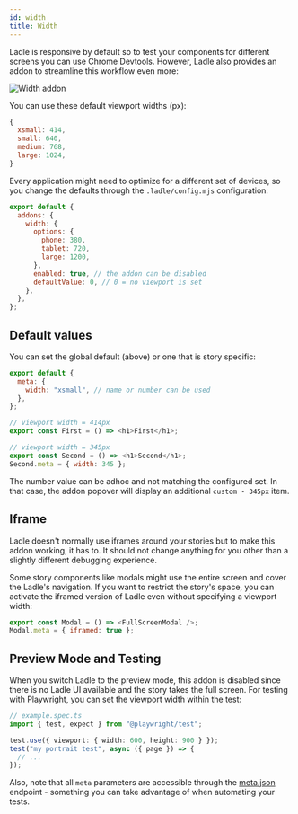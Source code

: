 ```yaml
---
id: width
title: Width
---
```


Ladle is responsive by default so to test your components for different screens you can use Chrome Devtools. However, Ladle also provides an addon to streamline this workflow even more:

![Width addon](/img/width.png)

You can use these default viewport widths (px):

```js
{
  xsmall: 414,
  small: 640,
  medium: 768,
  large: 1024,
}
```

Every application might need to optimize for a different set of devices, so you change the defaults through the `.ladle/config.mjs` configuration:

```js
export default {
  addons: {
    width: {
      options: {
        phone: 380,
        tablet: 720,
        large: 1200,
      },
      enabled: true, // the addon can be disabled
      defaultValue: 0, // 0 = no viewport is set
    },
  },
};
```

## Default values

You can set the global default (above) or one that is story specific:

```js
export default {
  meta: {
    width: "xsmall", // name or number can be used
  },
};

// viewport width = 414px
export const First = () => <h1>First</h1>;

// viewport width = 345px
export const Second = () => <h1>Second</h1>;
Second.meta = { width: 345 };
```

The number value can be adhoc and not matching the configured set. In that case, the addon popover will display an additional `custom - 345px` item.

## Iframe

Ladle doesn't normally use iframes around your stories but to make this addon working, it has to. It should not change anything for you other than a slightly different debugging experience.

Some story components like modals might use the entire screen and cover the Ladle's navigation. If you want to restrict the story's space, you can activate the iframed version of Ladle even without specifying a viewport width:

```js
export const Modal = () => <FullScreenModal />;
Modal.meta = { iframed: true };
```

## Preview Mode and Testing

When you switch Ladle to the preview mode, this addon is disabled since there is no Ladle UI available and the story takes the full screen. For testing with Playwright, you can set the viewport width within the test:

```ts
// example.spec.ts
import { test, expect } from "@playwright/test";

test.use({ viewport: { width: 600, height: 900 } });
test("my portrait test", async ({ page }) => {
  // ...
});
```

Also, note that all `meta` parameters are accessible through the [meta.json](./meta) endpoint - something you can take advantage of when automating your tests.
